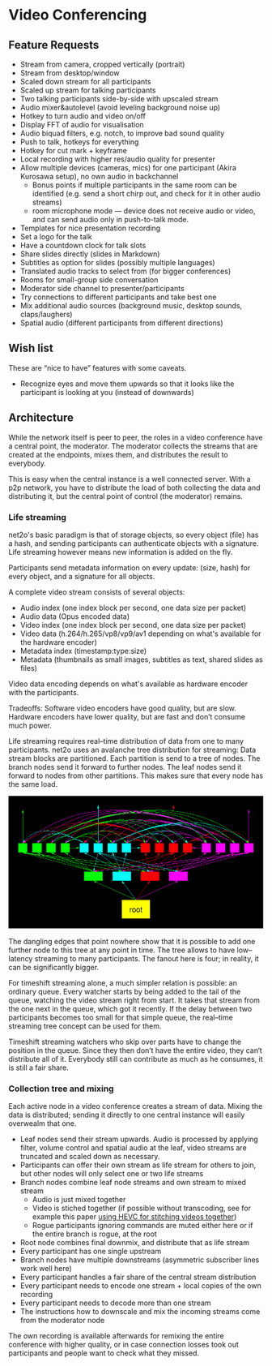 # Video Conferencing #

## Feature Requests ##

* Stream from camera, cropped vertically (portrait)
* Stream from desktop/window
* Scaled down stream for all participants
* Scaled up stream for talking participants
* Two talking participants side-by-side with upscaled stream
* Audio mixer&autolevel (avoid leveling background noise up)
* Hotkey to turn audio and video on/off
* Display FFT of audio for visualisation
* Audio biquad filters, e.g. notch, to improve bad sound quality
* Push to talk, hotkeys for everything
* Hotkey for cut mark + keyframe
* Local recording with higher res/audio quality for presenter
* Allow multiple devices (cameras, mics) for one participant (Akira Kurosawa
  setup), no own audio in backchannel
  - Bonus points if multiple participants in the same room can be identified
    (e.g. send a short chirp out, and check for it in other audio streams)
  - room microphone mode — device does not receive audio or video, and can
    send audio only in push-to-talk mode.
* Templates for nice presentation recording
* Set a logo for the talk
* Have a countdown clock for talk slots
* Share slides directly (slides in Markdown)
* Subtitles as option for slides (possibly multiple languages)
* Translated audio tracks to select from (for bigger conferences)
* Rooms for small-group side conversation
* Moderator side channel to presenter/participants
* Try connections to different participants and take best one
* Mix additional audio sources (background music, desktop sounds,
  claps/laughers)
* Spatial audio (different participants from different directions)

## Wish list ##

These are “nice to have” features with some caveats.

* Recognize eyes and move them upwards so that it looks like the participant
  is looking at you (instead of downwards)

## Architecture ##

While the network itself is peer to peer, the roles in a video conference have
a central point, the moderator.  The moderator collects the streams that are
created at the endpoints, mixes them, and distributes the result to
everybody.

This is easy when the central instance is a well connected server.  With a p2p
network, you have to distribute the load of both collecting the data and
distributing it, but the central point of control (the moderator) remains.

### Life streaming ###

net2o's basic paradigm is that of storage objects, so every object (file) has
a hash, and sending participants can authenticate objects with a signature.
Life streaming however means new information is added on the fly.

Participants send metadata information on every update: (size, hash) for every
object, and a signature for all objects.

A complete video stream consists of several objects:

* Audio index (one index block per second, one data size per packet)
* Audio data (Opus encoded data)
* Video index (one index block per second, one data size per packet)
* Video data (h.264/h.265/vp8/vp9/av1 depending on what's available for the
  hardware encoder)
* Metadata index (timestamp:type:size)
* Metadata (thumbnails as small images, subtitles as text, shared slides as
  files)

Video data encoding depends on what's available as hardware encoder with the
participants.

Tradeoffs: Software video encoders have good quality, but are slow.  Hardware
encoders have lower quality, but are fast and don’t consume much power.

Life streaming requires real–time distribution of data from one to many
participants.  net2o uses an avalanche tree distribution for streaming:  Data
stream blocks are partitioned.  Each partition is send to a tree of nodes.
The branch nodes send it forward to further nodes.  The leaf nodes send it
forward to nodes from other partitions.  This makes sure that every node has
the same load.

![Avalanche tree](avalanche.png)

The dangling edges that point nowhere show that it is possible to add one
further node to this tree at any point in time.  The tree allows to have
low–latency streaming to many participants.  The fanout here is four; in
reality, it can be significantly bigger.

For timeshift streaming alone, a much simpler relation is possible: an
ordinary queue.  Every watcher starts by being added to the tail of the queue,
watching the video stream right from start.  It takes that stream from the one
next in the queue, which got it recently.  If the delay between two
participants becomes too small for that simple queue, the real–time streaming
tree concept can be used for them.

Timeshift streaming watchers who skip over parts have to change the position
in the queue.  Since they then don’t have the entire video, they can‘t
distribute all of it.  Everybody still can contribute as much as he consumes,
it is still a fair share.

### Collection tree and mixing ###

Each active node in a video conference creates a stream of data.  Mixing the
data is distributed; sending it directly to one central instance will easily
overwealm that one.

* Leaf nodes send their stream upwards. Audio is processed by applying filter,
  volume control and spatial audio at the leaf, video streams are truncated
  and scaled down as necessary.
* Participants can offer their own stream as life stream for others to join,
  but other nodes will only select one or two life streams
* Branch nodes combine leaf node streams and own stream to mixed stream
  * Audio is just mixed together
  * Video is stiched together (if possible without transcoding, see for
    example this paper [using HEVC for stitching videos
    together](http://iphome.hhi.de/schierl/assets/2014_Cloud-video-Mixing-HEVC.pdf))
  * Rogue participants ignoring commands are muted either here or if the
    entire branch is rogue, at the root
* Root node combines final downmix, and distribute that as life stream
* Every participant has one single upstream
* Branch nodes have multiple downstreams (asymmetric subscriber lines work
  well here)
* Every participant handles a fair share of the central stream distribution
* Every participant needs to encode one stream + local copies of the own
  recording
* Every participant needs to decode more than one stream
* The instructions how to downscale and mix the incoming streams come from the
  moderator node

The own recording is available afterwards for remixing the entire conference
with higher quality, or in case connection losses took out participants and
people want to check what they missed.
